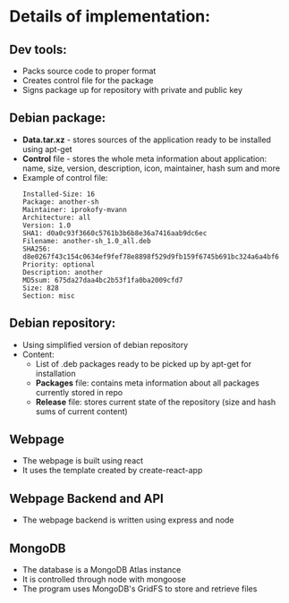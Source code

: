 # Details of implementation:
## Dev tools:
* Packs source code to proper format
* Creates control file for the package
* Signs package up for repository with private and public key

## Debian package:
* **Data.tar.xz** - stores sources of the application ready to be installed using apt-get
* **Control** file - stores the whole meta information about application: name, size, version, description, icon, maintainer, hash sum and more
* Example of control file:
  ```
  Installed-Size: 16
  Package: another-sh
  Maintainer: iprokofy-mvann
  Architecture: all
  Version: 1.0
  SHA1: d0a0c93f3660c5761b3b6b8e36a7416aab9dc6ec
  Filename: another-sh_1.0_all.deb
  SHA256: d8e0267f43c154c0634ef9fef78e8898f529d9fb159f6745b691bc324a6a4bf6
  Priority: optional
  Description: another
  MD5sum: 675da27daa4bc2b53f1fa0ba2009cfd7
  Size: 828
  Section: misc
  ```
## Debian repository:
* Using simplified version of debian repository
* Content:
	* List of .deb packages ready to be picked up by apt-get for installation
	* **Packages** file: contains meta information about all packages currently stored in repo
	* **Release** file: stores current state of the repository (size and hash sums of current content)

## Webpage
* The webpage is built using react
* It uses the template created by create-react-app

## Webpage Backend and API
* The webpage backend is written using express and node

## MongoDB
* The database is a MongoDB Atlas instance
* It is controlled through node with mongoose
* The program uses MongoDB's GridFS to store and retrieve files
